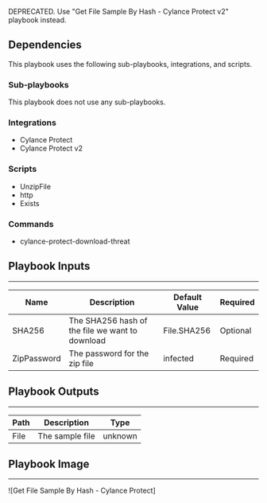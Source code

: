 DEPRECATED. Use "Get File Sample By Hash - Cylance Protect v2" playbook instead.

## Dependencies
This playbook uses the following sub-playbooks, integrations, and scripts.

### Sub-playbooks
This playbook does not use any sub-playbooks.

### Integrations
* Cylance Protect
* Cylance Protect v2

### Scripts
* UnzipFile
* http
* Exists

### Commands
* cylance-protect-download-threat

## Playbook Inputs
---

| **Name** | **Description** | **Default Value** | **Required** |
| --- | --- | --- | --- |
| SHA256 | The SHA256 hash of the file we want to download | File.SHA256 | Optional |
| ZipPassword | The password for the zip file | infected | Required |

## Playbook Outputs
---

| **Path** | **Description** | **Type** |
| --- | --- | --- |
| File | The sample file | unknown |

## Playbook Image
---
![Get File Sample By Hash - Cylance Protect]